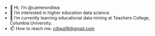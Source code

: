 - 👋 Hi, I’m @camerondiwa
- 👀 I’m interested in higher education data science.
- 🌱 I’m currently learning educational data mining at Teachers College, Columbia University.
- 📫 How to reach me: cdiwa18@gmail.com

<!---
camerondiwa/camerondiwa is a ✨ special ✨ repository because its `README.md` (this file) appears on your GitHub profile.
You can click the Preview link to take a look at your changes.
--->
